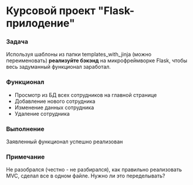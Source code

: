 # Курсовой проект "Flask-прилодение"
### **Задача**

Используя шаблоны из папки templates_with_jinja (можно переименовать) **реализуйте бэкэнд** на микрофреймворке Flask, чтобы весь задуманный функционал заработал.

### **Функционал**

- Просмотр из БД всех сотрудников на главной странице
- Добавление нового сотрудника
- Изменение данных сотрудника
- Удаление сотрудника

### Выполнение

Заявленный функционал успешно реализован

### Примечание

Не разобрался (честно - не разбирался), как правильно реализовать MVC, сделал все в одном файле. Нужно ли это переделывать?